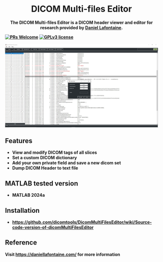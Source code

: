 <div align="center">
  <h1>DICOM Multi-files Editor</h1>
  <p><strong>The DICOM Multi-files Editor is a DICOM header viewer and editor for research provided by <a href="https://daniellafontaine.com/projects/dicom-multi-files-editor/">Daniel Lafontaine</a>.</p>
</div>

[![PRs Welcome](https://img.shields.io/badge/PRs-welcome-brightgreen.svg?style=flat-square)](https://github.com/dicomtools/DicomMultiFilesEditor)
[![GPLv3 license](https://img.shields.io/badge/License-GPLv3-blue.svg)](https://github.com/dicomtools/DicomMultiFilesEditor/blob/main/LICENSE)

![DicomMultiFilesEditor](images/DicomMultiFilesEditorMain.jpg)

## Features

- View and modify DICOM tags of all slices
- Set a custom DICOM dictionary
- Add your own private field and save a new dicom set
- Dump DICOM Header to text file

## MATLAB tested version

* MATLAB 2024a

## Installation

* https://github.com/dicomtools/DicomMultiFilesEditor/wiki/Source-code-version-of-dicomMultiFilesEditor

## Reference

Visit https://daniellafontaine.com/ for more information
